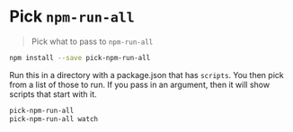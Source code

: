 # Pick `npm-run-all`

> Pick what to pass to `npm-run-all`

```bash
npm install --save pick-npm-run-all
```

Run this in a directory with a package.json that has `scripts`. You then pick from a list of those to run. If you pass in an argument, then it will show scripts that start with it.

```bash
pick-npm-run-all
pick-npm-run-all watch
```
